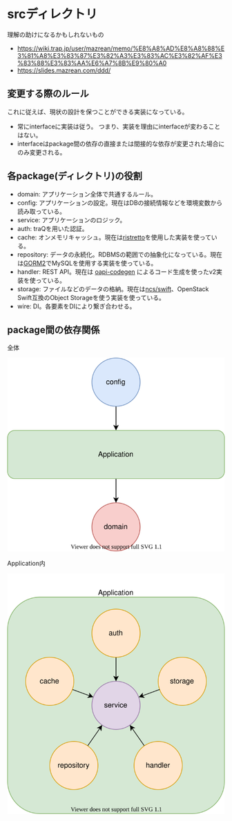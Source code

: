 # srcディレクトリ

理解の助けになるかもしれないもの
- https://wiki.trap.jp/user/mazrean/memo/%E8%A8%AD%E8%A8%88%E3%81%A8%E3%83%87%E3%82%A3%E3%83%AC%E3%82%AF%E3%83%88%E3%83%AA%E6%A7%8B%E9%80%A0
- https://slides.mazrean.com/ddd/

## 変更する際のルール

これに従えば、現状の設計を保つことができる実装になっている。

- 常にinterfaceに実装は従う。
  つまり、実装を理由にinterfaceが変わることはない。
- interfaceはpackage間の依存の直接または間接的な依存が変更された場合にのみ変更される。

## 各package(ディレクトリ)の役割

- domain: アプリケーション全体で共通するルール。
- config: アプリケーションの設定。現在はDBの接続情報などを環境変数から読み取っている。
- service: アプリケーションのロジック。
- auth: traQを用いた認証。
- cache: オンメモリキャッシュ。現在は[ristretto](https://github.com/dgraph-io/ristretto)を使用した実装を使っている。
- repository: データの永続化。RDBMSの範囲での抽象化になっている。現在は[GORM2](https://gorm.io/)でMySQLを使用する実装を使っている。
- handler: REST API。現在は [oapi-codegen](github.com/oapi-codegen/oapi-codegen) によるコード生成を使ったv2実装を使っている。
- storage: ファイルなどのデータの格納。現在は[ncs/swift](https://github.com/ncw/swift/v2)、OpenStack Swift互換のObject Storageを使う実装を使っている。
- wire: DI。各要素をDIにより繋ぎ合わせる。

## package間の依存関係

全体

![](../docs/images/overview.drawio.svg)

Application内

![](../docs/images/application.drawio.svg)
